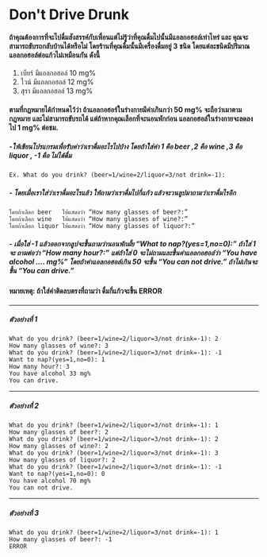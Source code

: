 # **Don't Drive Drunk**
#### ถ้าคุณต้องการที่จะไปดื่มสังสรรค์กับเพื่อนแต่ไม่รู้ว่าที่คุณดื่มไปนั้นมีแอลกอฮอล์เท่าไหร่ และ คุณจะสามารถขับรถกลับบ้านได้หรือไม่  โดยร้านที่คุณดื่มนั้นมีเครื่องดื่มอยู่ 3 ชนิด โดยแต่ละชนิดมีปริมาณแอลกอฮอล์ต่อแก้วไม่เหมือนกัน ดังนี้

1. เบียร์ มีแอลกอฮอล์ 10 mg% 
2. ไวน์ มีแอลกอฮอล์ 12 mg% 
3. สุรา มีแอลกอฮอล์ 13 mg%

#### ตามที่กฎหมายได้กำหนดไว้ว่า ถ้าแอลกอฮอร์ในร่างกายมีค่าเกินกว่า 50 mg% จะถือว่าเมาตามกฎหมาย และไม่สามารถขับรถได้ แต่ถ้าหากคุณเลือกที่จะนอนพักก่อน แอลกอฮอล์ในร่างกายจะลดลงไป 1 mg% ต่อชม.

##### -ให้เขียนโปรแกรมเพื่อรับค่าว่าเราดื่มอะไรไปบ้าง โดยถ้าใส่ค่า 1 คือ beer ,2 คือ wine ,3 คือ liquor , -1 คือ ไม่ได้ดื่ม 
    Ex. What do you drink? (beer=1/wine=2/liquor=3/not drink=-1):
##### - โดยเมื่อเราใส่ว่าเราดื่มอะไรแล้ว ให้ถามว่าเราดื่มไปกี่แก้ว แล้วจะวนลูปมาถามว่าเราดื่มไรอีก
    โดยถ้าเลือก beer   ให้แสดงว่า “How many glasses of beer?:”
    โดยถ้าเลือก wine   ให้แสดงว่า “How many glasses of wine?:”
    โดยถ้าเลือก liquor ให้แสดงว่า “How many glasses of liquor?:”
##### - เมื่อใส่ -1 แล้วออกจากลูปจะขึ้นถามว่านอนพักมั้ย  “What to nap?(yes=1,no=0):” ถ้าใส่ 1 จะ ถามต่อว่า “How many hour?:” แต่ถ้าใส่ 0 จะไม่ถามและขึ้นค่าแอลกอฮอล์ว่า “You have alcohol …. mg%” โดยถ้าค่าแอลกอฮอล์เกิน 50 จะขึ้น “You can not drive.” ถ้าไม่เกินจะขึ้น “You can drive.”

#### หมายเหตุ: ถ้าใส่ค่าติดลบตรงที่ถามว่า ดื่มกี่แก้วจะขึ้น ERROR

***
##### ตัวอย่างที่ 1
	What do you drink? (beer=1/wine=2/liquor=3/not drink=-1): 2
	How many glasses of wine?: 3
	What do you drink? (beer=1/wine=2/liquor=3/not drink=-1): -1
	Want to nap?(yes=1,no=0): 1
	How many hour?: 3
	You have alcohol 33 mg%
	You can drive.

---
##### ตัวอย่างที่ 2
	What do you drink? (beer=1/wine=2/liquor=3/not drink=-1): 1
	How many glasses of beer?: 2
	What do you drink? (beer=1/wine=2/liquor=3/not drink=-1): 2
	How many glasses of wine?: 2
	What do you drink? (beer=1/wine=2/liquor=3/not drink=-1): 3
	How many glasses of liquor?: 2
	What do you drink? (beer=1/wine=2/liquor=3/not drink=-1): -1
	Want to nap?(yes=1,no=0): 0
	You have alcohol 70 mg%
	You can not drive.

---
##### ตัวอย่างที่ 3
	What do you drink? (beer=1/wine=2/liquor=3/not drink=-1): 1
	How many glasses of beer?: -1
	ERROR